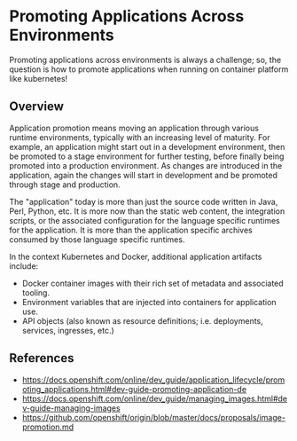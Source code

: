 # Promoting Applications Across Environments

Promoting applications across environments is always a challenge; so, the question is how to promote applications when running 
on container platform like kubernetes!

## Overview

Application promotion means moving an application through various runtime environments, typically with an increasing level of 
maturity. For example, an application might start out in a development environment, then be promoted to a stage environment 
for further testing, before finally being promoted into a production environment. As changes are introduced in the application,
again the changes will start in development and be promoted through stage and production.

The "application" today is more than just the source code written in Java, Perl, Python, etc. It is more now than the static 
web content, the integration scripts, or the associated configuration for the language specific runtimes for the application. 
It is more than the application specific archives consumed by those language specific runtimes.

In the context Kubernetes and Docker, additional application artifacts include:

- Docker container images with their rich set of metadata and associated tooling.
- Environment variables that are injected into containers for application use.
- API objects (also known as resource definitions; i.e. deployments, services, ingresses, etc.)

## References

- https://docs.openshift.com/online/dev_guide/application_lifecycle/promoting_applications.html#dev-guide-promoting-application-de
- https://docs.openshift.com/online/dev_guide/managing_images.html#dev-guide-managing-images
- https://github.com/openshift/origin/blob/master/docs/proposals/image-promotion.md

